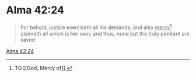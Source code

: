 # Alma 42:24

> For behold, justice exerciseth all his demands, and also <u>mercy</u>[^a] claimeth all which is her own; and thus, none but the truly penitent are saved.

[Alma 42:24](https://www.churchofjesuschrist.org/study/scriptures/bofm/alma/42?lang=eng&id=p24#p24)


[^a]: TG [[God, Mercy of]].
